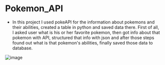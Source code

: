 # Pokemon_API
* In this project I used pokeAPI for the information about pokemons and their abilities, created a table in python and saved data there.
First of all, I asked user what is his or her favorite pokemon, then got info about that pokemon with API, structured that info with json and after those steps
found out what is that pokemon's abilities, finally saved those data to database.


![image](https://github.com/Vaniko1/Pokemon_API/assets/115501603/aa4b9b37-afe1-4471-8e69-1ed12162336e)

